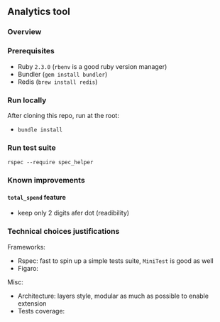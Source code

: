 ## Analytics tool

### Overview

### Prerequisites

- Ruby `2.3.0` (`rbenv` is a good ruby version manager)
- Bundler (`gem install bundler`)
- Redis (`brew install redis`)

### Run locally

After cloning this repo, run at the root:
- `bundle install`

### Run test suite

`rspec --require spec_helper`

### Known improvements

#### `total_spend` feature

- keep only 2 digits afer dot (readibility)

### Technical choices justifications

Frameworks:
- Rspec: fast to spin up a simple tests suite, `MiniTest` is good as well
- Figaro:

Misc:
- Architecture: layers style, modular as much as possible to enable extension
- Tests coverage:
